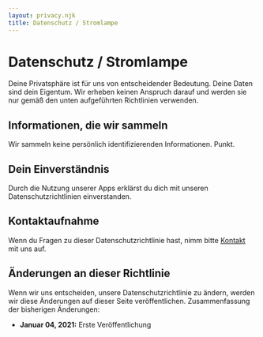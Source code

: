 ```yaml
---
layout: privacy.njk
title: Datenschutz / Stromlampe
---
```


# Datenschutz / Stromlampe
Deine Privatsphäre ist für uns von entscheidender Bedeutung. Deine Daten sind dein Eigentum. Wir erheben keinen Anspruch darauf und werden sie nur gemäß den unten aufgeführten Richtlinien verwenden.
## Informationen, die wir sammeln
Wir sammeln keine persönlich identifizierenden Informationen. Punkt.
## Dein Einverständnis
Durch die Nutzung unserer Apps erklärst du dich mit unseren Datenschutzrichtlinien einverstanden.
## Kontaktaufnahme
Wenn du Fragen zu dieser Datenschutzrichtlinie hast, nimm bitte <a target="_blank" href="https://mailhide.io/e/Nh8h8">Kontakt</a> mit uns auf.
## Änderungen an dieser Richtlinie
Wenn wir uns entscheiden, unsere Datenschutzrichtlinie zu ändern, werden wir diese Änderungen auf dieser Seite veröffentlichen. Zusammenfassung der bisherigen Änderungen:
- **Januar 04, 2021:** Erste Veröffentlichung
